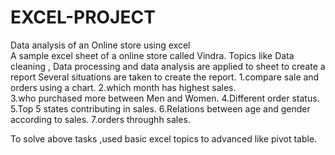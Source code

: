 # EXCEL-PROJECT
Data analysis of an Online store using excel  
A sample excel sheet of a online store called Vindra. 
Topics like Data cleaning , Data processing and data analysis are applied to sheet to create a report 
Several situations are taken to create the report. 
  1.compare sale and orders using a chart.
  2.which month has highest sales.\
  3.who purchased more between Men and Women.
  4.Different order status.
  5.Top 5 states contributing  in sales. 
  6.Relations between age and gender according to sales.
  7.orders throughh sales.

  To solve above tasks ,used basic excel topics to advanced like pivot table.
